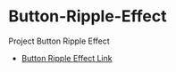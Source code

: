 # Button-Ripple-Effect
Project Button Ripple Effect
- <a href="https://ripple-button.netlify.app" target="_blank" >Button Ripple Effect Link</a>
